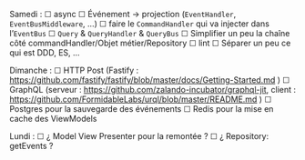 Samedi :
☐ async
☐ Événement -> projection (`EventHandler`, `EventBusMiddleware`, …)
☐ faire le `CommandHandler` qui va injecter dans l’`EventBus` 
☐ `Query` & `QueryHandler` & `QueryBus`
☐ Simplifier un peu la chaîne côté commandHandler/Objet métier/Repository
☐ lint
☐ Séparer un peu ce qui est DDD, ES, …

Dimanche :
☐ HTTP Post (Fastify : https://github.com/fastify/fastify/blob/master/docs/Getting-Started.md )
☐ GraphQL (serveur : https://github.com/zalando-incubator/graphql-jit, client : https://github.com/FormidableLabs/urql/blob/master/README.md )
☐ Postgres pour la sauvegarde des événements
☐ Redis pour la mise en cache des ViewModels

Lundi :
☐ ¿ Model View Presenter pour la remontée ?
☐ ¿ Repository: getEvents ?
